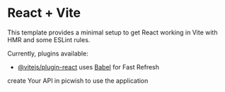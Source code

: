 # React + Vite

This template provides a minimal setup to get React working in Vite with HMR and some ESLint rules.

Currently, plugins available:

- [@vitejs/plugin-react](https://github.com/vitejs/vite-plugin-react/blob/main/packages/plugin-react/README.md) uses [Babel](https://babeljs.io/) for Fast Refresh

create Your API in picwish to use the application
